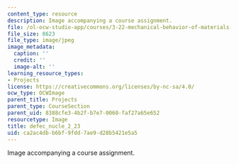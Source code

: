 ```yaml
---
content_type: resource
description: Image accompanying a course assignment.
file: /ol-ocw-studio-app/courses/3-22-mechanical-behavior-of-materials-spring-2008/ca2ac4dbb6bf9fdd7ae9d28b5421e5a5_defec_nucle_2_23.jpg
file_size: 8623
file_type: image/jpeg
image_metadata:
  caption: ''
  credit: ''
  image-alt: ''
learning_resource_types:
- Projects
license: https://creativecommons.org/licenses/by-nc-sa/4.0/
ocw_type: OCWImage
parent_title: Projects
parent_type: CourseSection
parent_uid: 8388cfe3-4b2f-b7e7-0060-faf27a65e652
resourcetype: Image
title: defec_nucle_2_23
uid: ca2ac4db-b6bf-9fdd-7ae9-d28b5421e5a5
---
```

Image accompanying a course assignment.